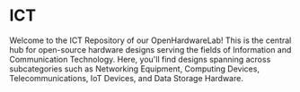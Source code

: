 # ICT
Welcome to the ICT Repository of our OpenHardwareLab! This is the central hub for open-source hardware designs serving the fields of Information and Communication Technology. Here, you'll find designs spanning across subcategories such as Networking Equipment, Computing Devices, Telecommunications, IoT Devices, and Data Storage Hardware.
